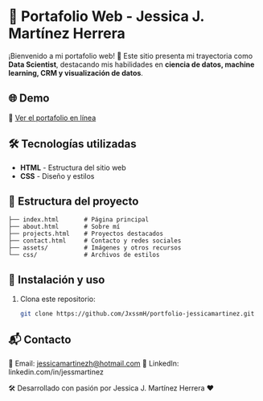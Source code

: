 # 🎨 Portafolio Web - Jessica J. Martínez Herrera  

¡Bienvenido a mi portafolio web! 🚀 Este sitio presenta mi trayectoria como **Data Scientist**, destacando mis habilidades en **ciencia de datos, machine learning, CRM y visualización de datos**.  

## 🌐 Demo  
🔗 [Ver el portafolio en línea](https://jxssmh.github.io/portfolio-jessicamartinez/)  

## 🛠 Tecnologías utilizadas  
- **HTML** - Estructura del sitio web  
- **CSS** - Diseño y estilos  

## 📁 Estructura del proyecto  
```plaintext
├── index.html       # Página principal  
├── about.html       # Sobre mí  
├── projects.html    # Proyectos destacados  
├── contact.html     # Contacto y redes sociales  
├── assets/          # Imágenes y otros recursos  
└── css/             # Archivos de estilos  
``` 
## 🚀 Instalación y uso  
1. Clona este repositorio:  
   ```bash
   git clone https://github.com/JxssmH/portfolio-jessicamartinez.git

## 📬 Contacto
📩 Email: jessicamartinezh@hotmail.com
🔗 LinkedIn: linkedin.com/in/jessmartinez

🛠 Desarrollado con pasión por Jessica J. Martínez Herrera ❤️
